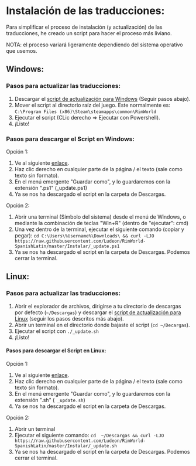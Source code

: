 # Instalación de las traducciones:
Para simplificar el proceso de instalación (y actualización) de las traducciones, he creado un script para hacer el proceso más liviano.

NOTA: el proceso variará ligeramente dependiendo del sistema operativo que usemos.

## Windows:
### Pasos para actualizar las traducciones:
1. Descargar el [script de actualización para Windows](https://raw.githubusercontent.com/Ludeon/RimWorld-Spanish/master/Instalar/_update.ps1) (Seguir pasos abajo).
2. Mover el script al directorio raíz del juego. Este normalmente es: `C:\Program Files (x86)\Steam\steamapps\common\RimWorld`
3. Ejecutar el script (CLic derecho => Ejecutar con Powershell).
4. ¡Listo!

### Pasos para descargar el Script en Windows:
Opción 1:
1. Ve al siguiente [enlace](https://raw.githubusercontent.com/Ludeon/RimWorld-Spanish/master/Instalar/_update.ps1).
2. Haz clic derecho en cualquier parte de la página / el texto (sale como texto sin formato).
3. En el menú emergente "Guardar como", y lo guardaremos con la extensión ".ps1" (_update.ps1)
4. Ya se nos ha descargado el script en la carpeta de Descargas.

Opción 2:
1. Abrir una terminal (Símbolo del sistema) desde el menú de Windows, o mediante la combinación de teclas "Win+R" (dentro de "ejecutar": cmd)
3. Una vez dentro de la terminal, ejecutar el siguiente comando (copiar y pegar): `cd C:\Users\%Username%\Downloads\ && curl -LJO https://raw.githubusercontent.com/Ludeon/RimWorld-SpanishLatin/master/Instalar/_update.ps1`
4. Ya se nos ha descargado el script en la carpeta de Descargas. Podemos cerrar la terminal.

## Linux:
### Pasos para actualizar las traducciones:

1. Abrir el explorador de archivos, dirigirse a tu directorio de descargas por defecto (`~/Descargas`) y descargar el [script de actualización para Linux](https://raw.githubusercontent.com/Ludeon/RimWorld-Spanish/master/Instalar/_update.sh) (seguir  los pasos descritos más abajo).
2. Abrir un terminal en el directorio donde bajaste el script (`cd ~/Decargas`).
3. Ejecutar el script con `./_update.sh`
4. ¡Listo!

#### Pasos para descargar el Script en Linux:

Opción 1:
1. Ve al siguiente [enlace](https://raw.githubusercontent.com/Ludeon/RimWorld-Spanish/master/Instalar/_update.sh).
2. Haz clic derecho en cualquier parte de la página / el texto (sale como texto sin formato).
3. En el menú emergente "Guardar como", y lo guardaremos con la extensión ".sh" (` _update.sh`)
4. Ya se nos ha descargado el script en la carpeta de Descargas.

Opción 2:
1. Abrir un terminal 
2. Ejecutar el siguiente comando: `cd  ~/Descargas && curl -LJO https://raw.githubusercontent.com/Ludeon/RimWorld-SpanishLatin/master/Instalar/_update.sh`
3. Ya se nos ha descargado el script en la carpeta de Descargas. Podemos cerrar el terminal.